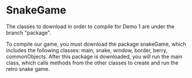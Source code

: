 # SnakeGame
The classes to download in order to compile for Demo 1 are under the branch "package".  

To compile our game, you must download the package snakeGame, which includes the following classes: main, snake, window, border, berry, commonObjects. After this package is downloaded, you will run the main class, which calls methods from the other classes to create and run the retro snake game. 
